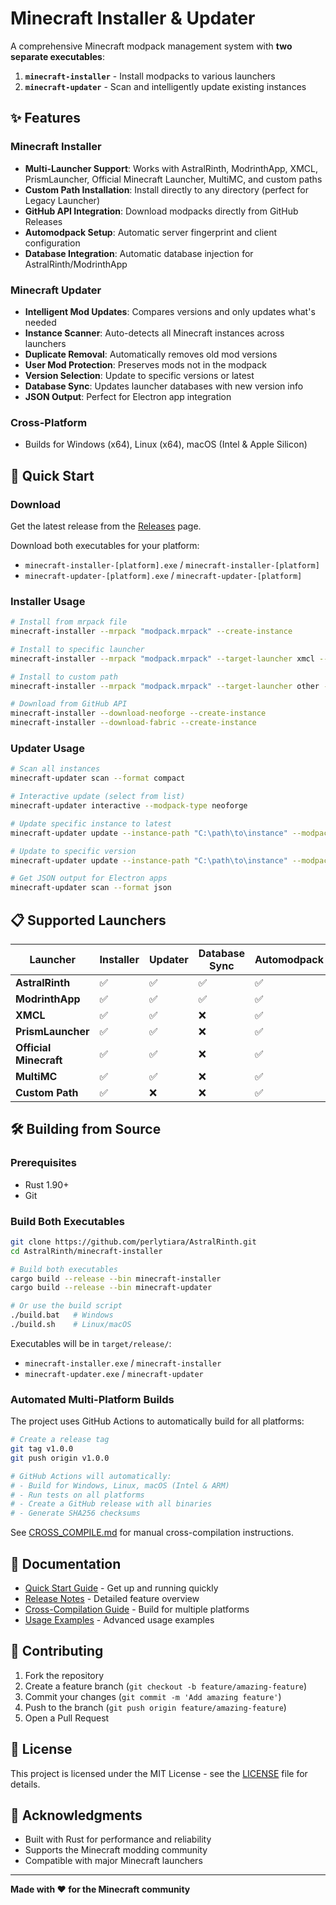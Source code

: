 # Minecraft Installer & Updater

A comprehensive Minecraft modpack management system with **two separate executables**:

1. **`minecraft-installer`** - Install modpacks to various launchers
2. **`minecraft-updater`** - Scan and intelligently update existing instances

## ✨ Features

### Minecraft Installer
- **Multi-Launcher Support**: Works with AstralRinth, ModrinthApp, XMCL, PrismLauncher, Official Minecraft Launcher, MultiMC, and custom paths
- **Custom Path Installation**: Install directly to any directory (perfect for Legacy Launcher)
- **GitHub API Integration**: Download modpacks directly from GitHub Releases
- **Automodpack Setup**: Automatic server fingerprint and client configuration
- **Database Integration**: Automatic database injection for AstralRinth/ModrinthApp

### Minecraft Updater
- **Intelligent Mod Updates**: Compares versions and only updates what's needed
- **Instance Scanner**: Auto-detects all Minecraft instances across launchers
- **Duplicate Removal**: Automatically removes old mod versions
- **User Mod Protection**: Preserves mods not in the modpack
- **Version Selection**: Update to specific versions or latest
- **Database Sync**: Updates launcher databases with new version info
- **JSON Output**: Perfect for Electron app integration

### Cross-Platform
- Builds for Windows (x64), Linux (x64), macOS (Intel & Apple Silicon)

## 🚀 Quick Start

### Download
Get the latest release from the [Releases](https://github.com/perlytiara/AstralRinth/releases) page.

Download both executables for your platform:
- `minecraft-installer-[platform].exe` / `minecraft-installer-[platform]`
- `minecraft-updater-[platform].exe` / `minecraft-updater-[platform]`

### Installer Usage
```bash
# Install from mrpack file
minecraft-installer --mrpack "modpack.mrpack" --create-instance

# Install to specific launcher
minecraft-installer --mrpack "modpack.mrpack" --target-launcher xmcl --create-instance

# Install to custom path
minecraft-installer --mrpack "modpack.mrpack" --target-launcher other --custom-path "C:\Games\Minecraft" --create-instance

# Download from GitHub API
minecraft-installer --download-neoforge --create-instance
minecraft-installer --download-fabric --create-instance
```

### Updater Usage
```bash
# Scan all instances
minecraft-updater scan --format compact

# Interactive update (select from list)
minecraft-updater interactive --modpack-type neoforge

# Update specific instance to latest
minecraft-updater update --instance-path "C:\path\to\instance" --modpack-type neoforge

# Update to specific version
minecraft-updater update --instance-path "C:\path\to\instance" --modpack-type neoforge --version 0.0.18

# Get JSON output for Electron apps
minecraft-updater scan --format json
```

## 📋 Supported Launchers

| Launcher | Installer | Updater | Database Sync | Automodpack |
|----------|-----------|---------|---------------|-------------|
| **AstralRinth** | ✅ | ✅ | ✅ | ✅ |
| **ModrinthApp** | ✅ | ✅ | ✅ | ✅ |
| **XMCL** | ✅ | ✅ | ❌ | ✅ |
| **PrismLauncher** | ✅ | ✅ | ❌ | ✅ |
| **Official Minecraft** | ✅ | ✅ | ❌ | ✅ |
| **MultiMC** | ✅ | ✅ | ❌ | ✅ |
| **Custom Path** | ✅ | ❌ | ❌ | ✅ |

## 🛠️ Building from Source

### Prerequisites
- Rust 1.90+ 
- Git

### Build Both Executables
```bash
git clone https://github.com/perlytiara/AstralRinth.git
cd AstralRinth/minecraft-installer

# Build both executables
cargo build --release --bin minecraft-installer
cargo build --release --bin minecraft-updater

# Or use the build script
./build.bat   # Windows
./build.sh    # Linux/macOS
```

Executables will be in `target/release/`:
- `minecraft-installer.exe` / `minecraft-installer`
- `minecraft-updater.exe` / `minecraft-updater`

### Automated Multi-Platform Builds
The project uses GitHub Actions to automatically build for all platforms:

```bash
# Create a release tag
git tag v1.0.0
git push origin v1.0.0

# GitHub Actions will automatically:
# - Build for Windows, Linux, macOS (Intel & ARM)
# - Run tests on all platforms
# - Create a GitHub release with all binaries
# - Generate SHA256 checksums
```

See [CROSS_COMPILE.md](CROSS_COMPILE.md) for manual cross-compilation instructions.

## 📖 Documentation

- [Quick Start Guide](QUICK_START.md) - Get up and running quickly
- [Release Notes](RELEASE_NOTES.md) - Detailed feature overview
- [Cross-Compilation Guide](CROSS_COMPILE.md) - Build for multiple platforms
- [Usage Examples](USAGE.md) - Advanced usage examples

## 🤝 Contributing

1. Fork the repository
2. Create a feature branch (`git checkout -b feature/amazing-feature`)
3. Commit your changes (`git commit -m 'Add amazing feature'`)
4. Push to the branch (`git push origin feature/amazing-feature`)
5. Open a Pull Request

## 📄 License

This project is licensed under the MIT License - see the [LICENSE](LICENSE) file for details.

## 🙏 Acknowledgments

- Built with Rust for performance and reliability
- Supports the Minecraft modding community
- Compatible with major Minecraft launchers

---

**Made with ❤️ for the Minecraft community**